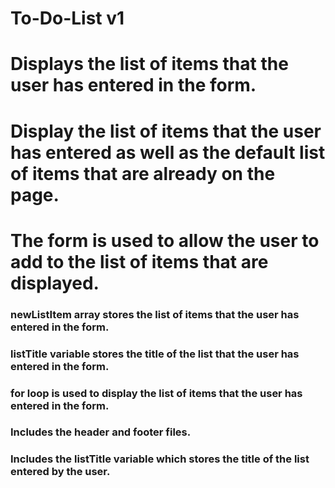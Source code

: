 # To-Do-List v1

# Displays the list of items that the user has entered in the form.

# Display the list of items that the user has entered as well as the default list of items that are already on the page. 

# The form is used to allow the user to add to the list of items that are displayed. 

### newListItem array stores the list of items that the user has entered in the form.
### listTitle variable stores the title of the list that the user has entered in the form. 
### for loop is used to display the list of items that the user has entered in the form. 
### Includes the header and footer files. 
### Includes the listTitle variable which stores the title of the list entered by the user. 
